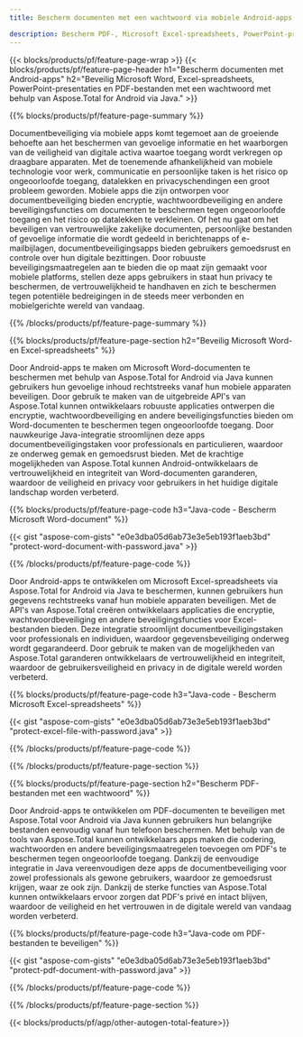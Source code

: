 ```yaml
---
title: Bescherm documenten met een wachtwoord via mobiele Android-apps 

description: Bescherm PDF-, Microsoft Excel-spreadsheets, PowerPoint-presentaties en Word-documenten via uw Android-applicatie. Pas het wachtwoord eenvoudig toe.
---
```


{{< blocks/products/pf/feature-page-wrap >}}
{{< blocks/products/pf/feature-page-header h1="Bescherm documenten met Android-apps" h2="Beveilig Microsoft Word, Excel-spreadsheets, PowerPoint-presentaties en PDF-bestanden met een wachtwoord met behulp van Aspose.Total for Android via Java." >}}

{{% blocks/products/pf/feature-page-summary %}}

Documentbeveiliging via mobiele apps komt tegemoet aan de groeiende behoefte aan het beschermen van gevoelige informatie en het waarborgen van de veiligheid van digitale activa waartoe toegang wordt verkregen op draagbare apparaten. Met de toenemende afhankelijkheid van mobiele technologie voor werk, communicatie en persoonlijke taken is het risico op ongeoorloofde toegang, datalekken en privacyschendingen een groot probleem geworden. Mobiele apps die zijn ontworpen voor documentbeveiliging bieden encryptie, wachtwoordbeveiliging en andere beveiligingsfuncties om documenten te beschermen tegen ongeoorloofde toegang en het risico op datalekken te verkleinen. Of het nu gaat om het beveiligen van vertrouwelijke zakelijke documenten, persoonlijke bestanden of gevoelige informatie die wordt gedeeld in berichtenapps of e-mailbijlagen, documentbeveiligingsapps bieden gebruikers gemoedsrust en controle over hun digitale bezittingen. Door robuuste beveiligingsmaatregelen aan te bieden die op maat zijn gemaakt voor mobiele platforms, stellen deze apps gebruikers in staat hun privacy te beschermen, de vertrouwelijkheid te handhaven en zich te beschermen tegen potentiële bedreigingen in de steeds meer verbonden en mobielgerichte wereld van vandaag.

{{% /blocks/products/pf/feature-page-summary  %}}


{{% blocks/products/pf/feature-page-section  h2="Beveilig Microsoft Word- en Excel-spreadsheets" %}}

Door Android-apps te maken om Microsoft Word-documenten te beschermen met behulp van Aspose.Total for Android via Java kunnen gebruikers hun gevoelige inhoud rechtstreeks vanaf hun mobiele apparaten beveiligen. Door gebruik te maken van de uitgebreide API's van Aspose.Total kunnen ontwikkelaars robuuste applicaties ontwerpen die encryptie, wachtwoordbeveiliging en andere beveiligingsfuncties bieden om Word-documenten te beschermen tegen ongeoorloofde toegang. Door nauwkeurige Java-integratie stroomlijnen deze apps documentbeveiligingstaken voor professionals en particulieren, waardoor ze onderweg gemak en gemoedsrust bieden. Met de krachtige mogelijkheden van Aspose.Total kunnen Android-ontwikkelaars de vertrouwelijkheid en integriteit van Word-documenten garanderen, waardoor de veiligheid en privacy voor gebruikers in het huidige digitale landschap worden verbeterd.

{{% blocks/products/pf/feature-page-code h3="Java-code - Bescherm Microsoft Word-document" %}}

{{< gist "aspose-com-gists" "e0e3dba05d6ab73e3e5eb193f1aeb3bd" "protect-word-document-with-password.java" >}}

{{% /blocks/products/pf/feature-page-code  %}}

Door Android-apps te ontwikkelen om Microsoft Excel-spreadsheets via Aspose.Total for Android via Java te beschermen, kunnen gebruikers hun gegevens rechtstreeks vanaf hun mobiele apparaten beveiligen. Met de API's van Aspose.Total creëren ontwikkelaars applicaties die encryptie, wachtwoordbeveiliging en andere beveiligingsfuncties voor Excel-bestanden bieden. Deze integratie stroomlijnt documentbeveiligingstaken voor professionals en individuen, waardoor gegevensbeveiliging onderweg wordt gegarandeerd. Door gebruik te maken van de mogelijkheden van Aspose.Total garanderen ontwikkelaars de vertrouwelijkheid en integriteit, waardoor de gebruikersveiligheid en privacy in de digitale wereld worden verbeterd.

{{% blocks/products/pf/feature-page-code h3="Java-code - Bescherm Microsoft Excel-spreadsheets" %}}

{{< gist "aspose-com-gists" "e0e3dba05d6ab73e3e5eb193f1aeb3bd" "protect-excel-file-with-password.java" >}}

{{% /blocks/products/pf/feature-page-code  %}}

{{% /blocks/products/pf/feature-page-section %}}

{{% blocks/products/pf/feature-page-section  h2="Bescherm PDF-bestanden met een wachtwoord" %}}

Door Android-apps te ontwikkelen om PDF-documenten te beveiligen met Aspose.Total voor Android via Java kunnen gebruikers hun belangrijke bestanden eenvoudig vanaf hun telefoon beschermen. Met behulp van de tools van Aspose.Total kunnen ontwikkelaars apps maken die codering, wachtwoorden en andere beveiligingsmaatregelen toevoegen om PDF's te beschermen tegen ongeoorloofde toegang. Dankzij de eenvoudige integratie in Java vereenvoudigen deze apps de documentbeveiliging voor zowel professionals als gewone gebruikers, waardoor ze gemoedsrust krijgen, waar ze ook zijn. Dankzij de sterke functies van Aspose.Total kunnen ontwikkelaars ervoor zorgen dat PDF's privé en intact blijven, waardoor de veiligheid en het vertrouwen in de digitale wereld van vandaag worden verbeterd.

{{% blocks/products/pf/feature-page-code h3="Java-code om PDF-bestanden te beveiligen" %}}

{{< gist "aspose-com-gists" "e0e3dba05d6ab73e3e5eb193f1aeb3bd" "protect-pdf-document-with-password.java" >}}

{{% /blocks/products/pf/feature-page-code  %}}

{{% /blocks/products/pf/feature-page-section %}}

{{< blocks/products/pf/agp/other-autogen-total-feature>}}